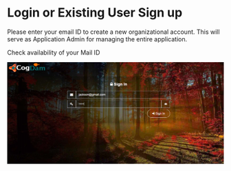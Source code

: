 # Login or Existing User Sign up

Please enter your email ID to create a new organizational account. This will serve as Application Admin for managing the entire application.

Check availability of your Mail ID

![](../.gitbook/assets/image%20%28128%29.png)

